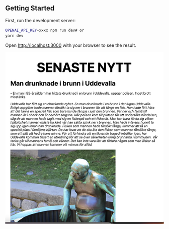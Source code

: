 ## Getting Started

First, run the development server:

```bash
OPENAI_API_KEY=xxxx npm run dev# or
yarn dev
```

Open [http://localhost:3000](http://localhost:3000) with your browser to see the result.

![drowner](drowner.png)